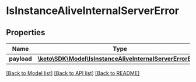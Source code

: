 # IsInstanceAliveInternalServerError

## Properties
Name | Type | Description | Notes
------------ | ------------- | ------------- | -------------
**payload** | [**\keto\SDK\Model\IsInstanceAliveInternalServerErrorBody**](IsInstanceAliveInternalServerErrorBody.md) |  | [optional] 

[[Back to Model list]](../README.md#documentation-for-models) [[Back to API list]](../README.md#documentation-for-api-endpoints) [[Back to README]](../README.md)


